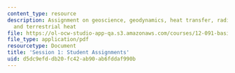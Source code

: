 ```yaml
---
content_type: resource
description: Assignment on geoscience, geodynamics, heat transfer, radiogenic heat,
  and terrestrial heat
file: https://ol-ocw-studio-app-qa.s3.amazonaws.com/courses/12-091-basics-of-analysis-with-antineutrinos-from-heat-producing-elements-k-u-th-in-the-earth-january-iap-2010/d5dc9efddb20fc42ab90ab6fddaf990b_MIT12_091IAP10_assignment1.pdf
file_type: application/pdf
resourcetype: Document
title: 'Session 1: Student Assignments'
uid: d5dc9efd-db20-fc42-ab90-ab6fddaf990b
---
```

